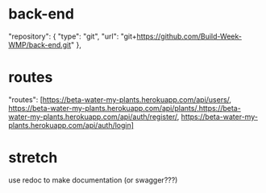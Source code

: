 # back-end

"repository": {
"type": "git",
"url": "git+https://github.com/Build-Week-WMP/back-end.git"
},

# routes

"routes": [https://beta-water-my-plants.herokuapp.com/api/users/,
https://beta-water-my-plants.herokuapp.com/api/plants/,https://beta-water-my-plants.herokuapp.com/api/auth/register/,
https://beta-water-my-plants.herokuapp.com/api/auth/login]

# stretch

use redoc to make documentation (or swagger???)
